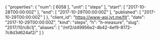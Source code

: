 {
  "properties": {
    "num": [
      6058
    ],
    "unit": [
      "steps"
    ],
    "start": [
      "2017-10-28T00:00:00Z"
    ],
    "end": [
      "2017-10-29T00:00:00Z"
    ],
    "published": [
      "2017-10-29T00:00:00Z"
    ]
  },
  "client_id": "https://www-api.jvt.me/fit",
  "date": "2017-10-29T00:00:00Z",
  "kind": "steps",
  "h": "h-measure",
  "slug": "2017/10/c8c1j",
  "aliases": [
    "/mf2/d49956e2-4b42-4ef9-8172-7c8d3d624af2/"
  ]
}
